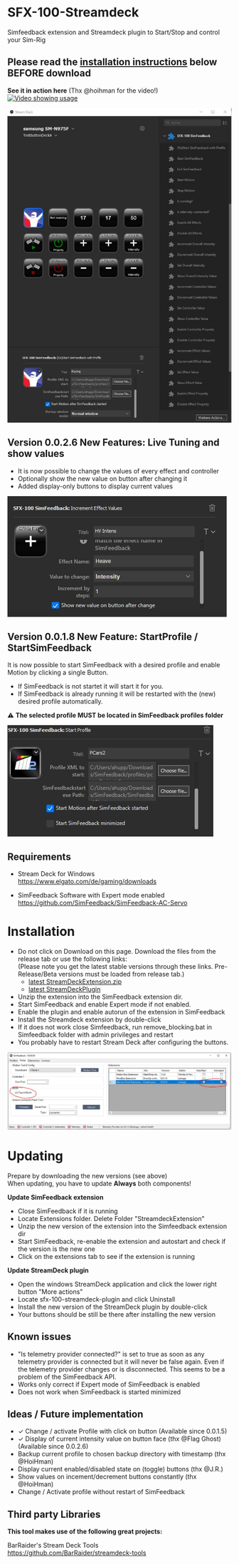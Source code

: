 # SFX-100-Streamdeck

Simfeedback extension and Streamdeck plugin to Start/Stop and control your Sim-Rig 
## Please read the [installation instructions](#installation) below BEFORE download 
**See it in action here** (Thx @hoihman for the video!)  
[![Video showing usage](http://img.youtube.com/vi/9pzWQWNlzzM/0.jpg)](http://www.youtube.com/watch?v=9pzWQWNlzzM)



![In action](doc/screenshot.JPG?raw=true|width=200)

## Version 0.0.2.6 New Features: Live Tuning and show values
- It is now possible to change the values of every effect and controller
- Optionally show the new value on button after changing it
- Added display-only buttons to display current values  

![Edit and show Effect values](doc/showNewValue.JPG?raw=true|width=200)

## Version 0.0.1.8 New Feature: StartProfile / StartSimFeedback
It is now possible to start SimFeedback with a desired profile and enable Motion by clicking a single Button.  
- If SimFeedback is not startet it will start it for you.  
- If SimFeedback is already running it will be restarted with the (new) desired profile automatically.

:warning: **The selected profile MUST be located in SimFeedback profiles folder** 

![Start with profile](doc/screenshot2.JPG?raw=true|width=200)

## Requirements

- Stream Deck for Windows  
https://www.elgato.com/de/gaming/downloads

- SimFeedback Software with Expert mode enabled  
https://github.com/SimFeedback/SimFeedback-AC-Servo


# Installation
- Do not click on Download on this page. Download the files from the release tab or use the following links:  
(Please note you get the latest stable versions through these links. Pre-Release/Beta versions must be loaded from release tab.)
  - [latest StreamDeckExtension.zip](https://github.com/ashupp/SFX-100-Streamdeck/releases/latest/download/StreamdeckExtension.zip)
  - [latest StreamDeckPlugin](https://github.com/ashupp/SFX-100-Streamdeck/releases/latest/download/sfx-100-streamdeck-plugin.streamDeckPlugin)
- Unzip the extension into the SimFeedback extension dir.
- Start SimFeedback and enable Expert mode if not enabled.
- Enable the plugin and enable autorun of the extension in SimFeedback
- Install the Streamdeck extension by double-click
- If it does not work close Simfeedback, run remove_blocking.bat in Simfeedback folder with admin privileges and restart
- You probably have to restart Stream Deck after configuring the buttons.  

![Expert mode Autostart and Autorun](doc/installInstruction1.JPG?raw=true|width=200)

# Updating
Prepare by downloading the new versions (see above)  
When updating, you have to update **Always** both components!

**Update SimFeedback extension**
- Close SimFeedback if it is running
- Locate Extensions folder. Delete Folder "StreamdeckExtension"
- Unzip the new version of the extension into the Simfeedback extension dir
- Start SimFeedback, re-enable the extension and autostart and check if the version is the new one
- Click on the extensions tab to see if the extension is running

**Update StreamDeck plugin**
- Open the windows StreamDeck application and click the lower right button "More actions"
- Locate sfx-100-streamdeck-plugin and click Uninstall
- Install the new version of the StreamDeck plugin by double-click  
- Your buttons should be still be there after installing the new version  

## Known issues
- "Is telemetry provider connected?" is set to true as soon as any telemetry provider is connected but it will never be false again. Even if the telemetry provider changes or is disconnected. This seems to be a problem of the SimFeedback API.
- Works only correct if Expert mode of SimFeedback is enabled
- Does not work when SimFeedback is started minimized

## Ideas / Future implementation

- ✓ Change / activate Profile with click on button (Available since 0.0.1.5)
- ✓ Display of current intensity value on button face (thx @Flag Ghost) (Available since 0.0.2.6)
- Backup current profile to chosen backup directory with timestamp (thx @HoiHman)
- Display current enabled/disabled state on (toggle) buttons (thx @J.R.)
- Show values on incement/decrement buttons constantly (thx @HoiHman)
- Change / Activate profile without restart of SimFeedback

## Third party Libraries
**This tool makes use of the following great projects:**

BarRaider's Stream Deck Tools  
https://github.com/BarRaider/streamdeck-tools
